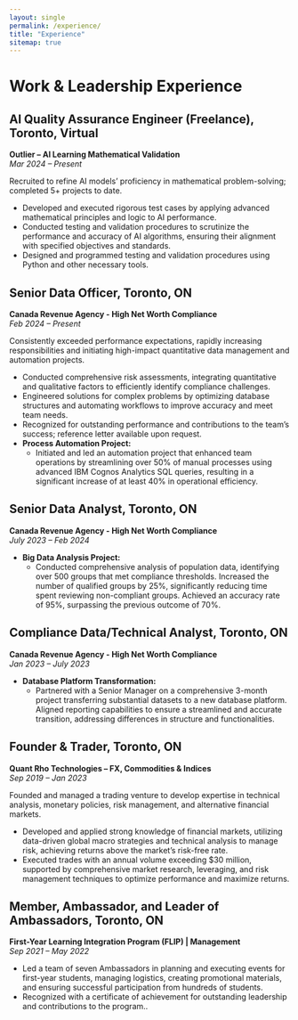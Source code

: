 ```yaml
---
layout: single
permalink: /experience/
title: "Experience"
sitemap: true
---
```


# Work & Leadership Experience

## AI Quality Assurance Engineer (Freelance), Toronto, Virtual
**Outlier – AI Learning Mathematical Validation**  
*Mar 2024 – Present*

Recruited to refine AI models’ proficiency in mathematical problem-solving; completed 5+ projects to date.

- Developed and executed rigorous test cases by applying advanced mathematical principles and logic to AI performance.
- Conducted testing and validation procedures to scrutinize the performance and accuracy of AI algorithms, ensuring their alignment with specified objectives and standards.
- Designed and programmed testing and validation procedures using Python and other necessary tools.

## Senior Data Officer, Toronto, ON
**Canada Revenue Agency - High Net Worth Compliance**  
*Feb 2024 – Present*

Consistently exceeded performance expectations, rapidly increasing responsibilities and initiating high-impact quantitative data management and automation projects.

- Conducted comprehensive risk assessments, integrating quantitative and qualitative factors to efficiently identify compliance challenges.
- Engineered solutions for complex problems by optimizing database structures and automating workflows to improve accuracy and meet team needs.
- Recognized for outstanding performance and contributions to the team’s success; reference letter available upon request.
- **Process Automation Project:**
  - Initiated and led an automation project that enhanced team operations by streamlining over 50% of manual processes using advanced IBM Cognos Analytics SQL queries, resulting in a significant increase of at least 40% in operational efficiency.

## Senior Data Analyst, Toronto, ON
**Canada Revenue Agency - High Net Worth Compliance**  
*July 2023 – Feb 2024*

- **Big Data Analysis Project:**
  - Conducted comprehensive analysis of population data, identifying over 500 groups that met compliance thresholds. Increased the number of qualified groups by 25%, significantly reducing time spent reviewing non-compliant groups. Achieved an accuracy rate of 95%, surpassing the previous outcome of 70%.

## Compliance Data/Technical Analyst, Toronto, ON
**Canada Revenue Agency - High Net Worth Compliance**  
*Jan 2023 – July 2023*

- **Database Platform Transformation:**
  - Partnered with a Senior Manager on a comprehensive 3-month project transferring substantial datasets to a new database platform. Aligned reporting capabilities to ensure a streamlined and accurate transition, addressing differences in structure and functionalities.

## Founder & Trader, Toronto, ON
**Quant Rho Technologies – FX, Commodities & Indices**  
*Sep 2019 – Jan 2023*

Founded and managed a trading venture to develop expertise in technical analysis, monetary policies, risk management, and alternative financial markets.

- Developed and applied strong knowledge of financial markets, utilizing data-driven global macro strategies and technical analysis to manage risk, achieving returns above the market’s risk-free rate.
- Executed trades with an annual volume exceeding $30 million, supported by comprehensive market research, leveraging, and risk management techniques to optimize performance and maximize returns.

## Member, Ambassador, and Leader of Ambassadors, Toronto, ON
**First-Year Learning Integration Program (FLIP) | Management**  
*Sep 2021 – May 2022*

- Led a team of seven Ambassadors in planning and executing events for first-year students, managing logistics, creating promotional materials, and ensuring successful participation from hundreds of students.
- Recognized with a certificate of achievement for outstanding leadership and contributions to the program..
